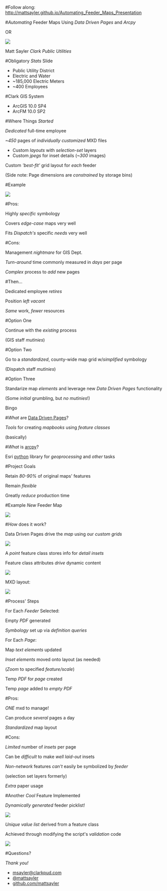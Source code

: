 #Follow along: http://mattsayler.github.io/Automating_Feeder_Maps_Presentation

#_Automating_ Feeder Maps Using _Data Driven Pages_ and _Arcpy_

OR

![](./Images/OneMXDtoRule.png)

Matt Sayler
_Clark Public Utilities_

#Obligatory _Stats_ Slide

* Public Utility District
* Electric and Water
* ~185,000 Electric Meters
* ~400 Employees

#Clark GIS System

* ArcGIS 10.0 SP4
* ArcFM 10.0 SP2

#Where Things _Started_

_Dedicated_ full-time employee

_~450_ pages of _individually customized_ MXD files

* Custom _layouts_ with _selection-set_ layers
* Custom _jpegs_ for inset details (_~300_ images)

Custom _'best-fit'_ grid layout for _each_ feeder

(Side note: Page dimensions are _constrained_ by storage bins)

#Example

![](./Images/AST4_Original.png)

#Pros:

Highly _specific_ symbology

Covers _edge-case_ maps very well

Fits _Dispatch's_ specific _needs_ very well

#Cons:

Management _nightmare_ for GIS Dept.

_Turn-around_ time commonly measured in _days_ per page

_Complex_ process to _add_ new pages

#Then...

Dedicated employee _retires_

Position _left vacant_

_Same_ work, _fewer_ resources

#Option One

Continue with the _existing_ process

(GIS staff _mutinies_)

#Option Two

Go to a _standardized_, county-wide map grid w/_simplified_ symbology

(Dispatch staff _mutinies_)

#Option Three

Standarize map _elements_ and leverage new _Data Driven Pages_ functionality

(Some _initial_ grumbling, but _no mutinies_!)

Bingo

#_What_ are [Data Driven Pages](http://resources.arcgis.com/en/help/main/10.2/index.html#//00s90000003m000000)?

_Tools_ for creating _mapbooks_ using _feature classes_ 

(basically)

#_What_ is [arcpy](http://resources.arcgis.com/en/help/main/10.2/index.html#//000v000000v7000000)?

Esri [python](https://www.python.org/) library for _geoprocessing_ and _other_ tasks

#Project Goals

Retain _80-90%_ of original maps' features

Remain _flexible_

Greatly _reduce_ production time

#Example _New_ Feeder Map

![](./Images/AST4_New.png)

#_How_ does it work?

Data Driven Pages drive the _map_ using our _custom grids_

![](./Images/DialogDDP.png)

A _point_ feature class stores info for _detail insets_

Feature class attributes _drive_ dynamic content

![](./Images/DrivingTables.png)

MXD layout:

![](./Images/Layout_Screenshot.png)

#Process' Steps 

For Each _Feeder_ Selected:

Empty _PDF_ generated

_Symbology_ set up via _definition queries_

For Each _Page_:

Map _text elements_ updated

_Inset elements_ moved onto layout (as needed)

(_Zoom_ to specified _feature/scale_)

Temp _PDF_ for _page_ created

Temp _page_ added to _empty PDF_

#Pros:

_ONE_ mxd to manage!

Can produce _several_ pages a day

_Standardized_ map layout

#Cons:

_Limited_ number of _insets_ per page

Can be _difficult_ to make _well laid-out_ insets

_Non-network_ features _can't_ easily be symbolized by _feeder_

(selection set layers formerly)

_Extra_ paper usage

#Another _Cool_ Feature Implemented

_Dynamically generated_ feeder picklist!

![](./Images/ScriptToolDialog.png)

_Unique value list_ derived from a feature class

Achieved through modifying the script's _validation_ code

![](./Images/ScriptValidation.png)

#Questions?

_Thank you!_

* [msayler@clarkpud.com](mailto:msayler@clarkpud.com)
* [@mattsayler](https://www.twitter.com/mattsayler)
* [github.com/mattsayler](https://www.github.com/mattsayler)
